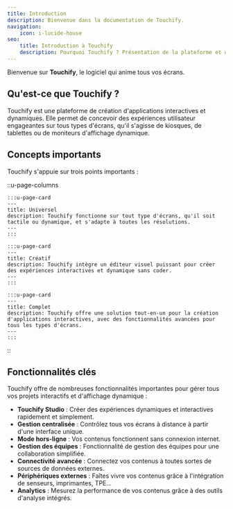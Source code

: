 ```yaml
---
title: Introduction
description: Bienvenue dans la documentation de Touchify.
navigation:
    icon: i-lucide-house
seo:
    title: Introduction à Touchify
    description: Pourquoi Touchify ? Présentation de la plateforme et des cas d'utilisation de la solution.
---
```


Bienvenue sur **Touchify**, le logiciel qui anime tous vos écrans.

## Qu'est-ce que Touchify ?

Touchify est une plateforme de création d'applications interactives et dynamiques.
Elle permet de concevoir des expériences utilisateur engageantes sur tous types d'écrans, qu'il s'agisse de kiosques, de tablettes ou de moniteurs d'affichage dynamique.

## Concepts importants

Touchify s'appuie sur trois points importants :

::u-page-columns

    :::u-page-card
    ---
    title: Universel
    description: Touchify fonctionne sur tout type d'écrans, qu'il soit tactile ou dynamique, et s'adapte à toutes les résolutions.
    ---
    :::

    :::u-page-card
    ---
    title: Créatif
    description: Touchify intègre un éditeur visuel puissant pour créer des expériences interactives et dynamique sans coder.
    ---
    :::

    :::u-page-card
    ---
    title: Complet
    description: Touchify offre une solution tout-en-un pour la création d'applications interactives, avec des fonctionnalités avancées pour tous les types d'écrans.
    ---
    :::
::

## Fonctionnalités clés

Touchify offre de nombreuses fonctionnalités importantes pour gérer tous vos projets interactifs et d'affichage dynamique :

- **Touchify Studio** : Créer des expériences dynamiques et interactives rapidement et simplement.
- **Gestion centralisée** : Contrôlez tous vos écrans à distance à partir d'une interface unique.
- **Mode hors-ligne** : Vos contenus fonctionnent sans connexion internet.
- **Gestion des équipes** : Fonctionnalité de gestion des équipes pour une collaboration simplifiée.
- **Connectivité avancée** : Connectez vos contenus à toutes sortes de sources de données externes.
- **Périphériques externes** : Faîtes vivre vos contenus grâce à l'intégration de senseurs, imprimantes, TPE...
- **Analytics** : Mesurez la performance de vos contenus grâce à des outils d'analyse intégrés.
